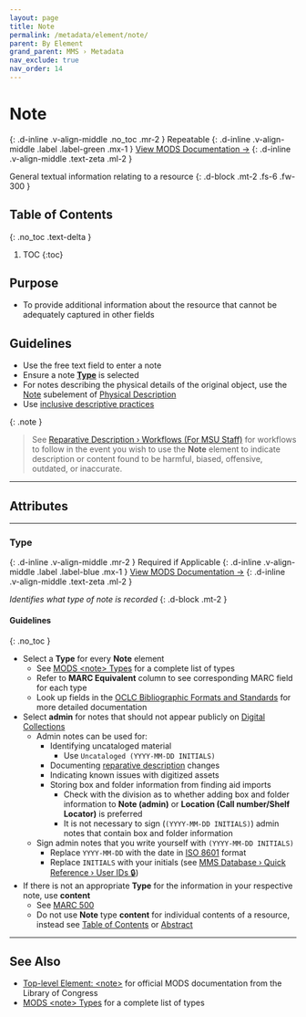 ```yaml
---
layout: page
title: Note
permalink: /metadata/element/note/
parent: By Element
grand_parent: MMS › Metadata
nav_exclude: true
nav_order: 14
---
```


<style>code { white-space : pre-wrap !important; word-break: break-word; }</style>

# Note
{: .d-inline .v-align-middle .no_toc .mr-2 }
Repeatable
{: .d-inline .v-align-middle .label .label-green .mx-1 }
[View MODS Documentation →](https://www.loc.gov/standards/mods/userguide/note.html)
{: .d-inline .v-align-middle .text-zeta .ml-2 }

General textual information relating to a resource
{: .d-block .mt-2 .fs-6 .fw-300 }

## Table of Contents
{: .no_toc .text-delta }

1. TOC
{:toc}

## Purpose
- To provide additional information about the resource that cannot be adequately captured in other fields

## Guidelines
- Use the free text field to enter a note
- Ensure a note [**Type**](#type) is selected
- For notes describing the physical details of the original object, use the [Note](/metadata-documentation/metadata/element/physical-description/#note) subelement of [Physical Description](/metadata-documentation/metadata/element/physical-description/)
- Use [inclusive descriptive practices](/metadata-documentation/metadata/inclusive-reparative/)

{: .note }
> See [Reparative Description › Workflows (For MSU Staff)](/metadata-documentation/metadata/inclusive-reparative/#addressing-transcribed-title-elements) for workflows to follow in the event you wish to use the **Note** element to indicate description or content found to be harmful, biased, offensive, outdated, or inaccurate.

---

## Attributes

---

### Type
{: .d-inline .v-align-middle .mr-2 }
Required if Applicable
{: .d-inline .v-align-middle .label .label-blue .mx-1 }
[View MODS Documentation →](https://www.loc.gov/standards/mods/userguide/note.html#type)
{: .d-inline .v-align-middle .text-zeta .ml-2 }

_Identifies what type of note is recorded_
{: .d-block .mt-2 }

#### Guidelines
{: .no_toc }
- Select a **Type** for every **Note** element
    - See [MODS &lt;note&gt; Types](https://www.loc.gov/standards/mods/mods-notes.html) for a complete list of types
    - Refer to **MARC Equivalent** column to see corresponding MARC field for each type
    - Look up fields in the [OCLC Bibliographic Formats and Standards](https://www.oclc.org/bibformats/en.html) for more detailed documentation
- Select **admin** for notes that should not appear publicly on [Digital Collections](/metadata-documentation/resources/glossary/#digital-collections)
  - Admin notes can be used for:
    - Identifying uncataloged material
      - Use `Uncataloged (YYYY-MM-DD INITIALS)`
    - Documenting [reparative description](/metadata-documentation/metadata/inclusive-reparative/#workflows-for-msu-staff) changes
    - Indicating known issues with digitized assets
    - Storing box and folder information from finding aid imports
      - Check with the division as to whether adding box and folder information to **Note (admin)** or **Location (Call number/Shelf Locator)** is preferred
      - It is not necessary to sign (`(YYYY-MM-DD INITIALS)`) admin notes that contain box and folder information
  - Sign admin notes that you write yourself with `(YYYY-MM-DD INITIALS)`
    - Replace `YYYY-MM-DD` with the date in [ISO 8601](https://www.iso.org/iso-8601-date-and-time-format.html) format
    - Replace `INITIALS` with your initials (see [MMS Database › Quick Reference › User IDs 🔒](https://github.com/NYPL/metadata-tools/blob/master/_mms-database-and-sql-queries/mms-db_quick-reference.md#user-ids))
- If there is not an appropriate **Type** for the information in your respective note, use **content**
    - See [MARC 500](https://www.oclc.org/bibformats/en/5xx/500.html)
    - Do not use **Note** type **content** for individual contents of a resource, instead see [Table of Contents](/metadata-documentation/metadata/element/table-of-contents/) or [Abstract](/metadata-documentation/metadata/element/abstract/)

---

## See Also
- [Top-level Element: &lt;note&gt;](https://www.loc.gov/standards/mods/userguide/note.html) for official MODS documentation from the Library of Congress
- [MODS &lt;note&gt; Types](https://www.loc.gov/standards/mods/mods-notes.html) for a complete list of types